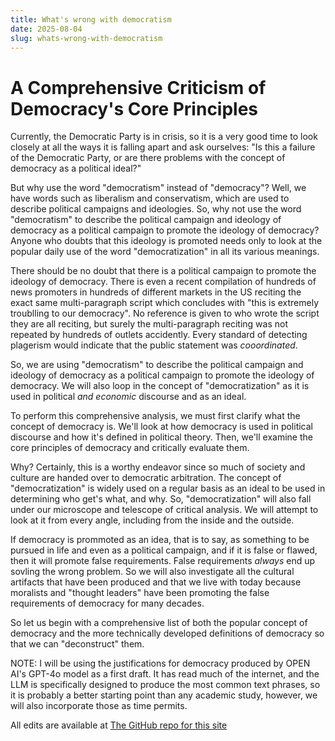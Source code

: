 ```yaml
---
title: What's wrong with democratism
date: 2025-08-04
slug: whats-wrong-with-democratism
---
```


# A Comprehensive Criticism of Democracy's Core Principles

Currently, the Democratic Party is in crisis, so it is a very good time to look closely at all the ways it is falling apart and ask ourselves: "Is this a failure of the Democratic Party, or are there problems with the concept of democracy as a political ideal?"

But why use the word "democratism" instead of "democracy"? Well, we have words such as liberalism and conservatism, which are used to describe political campaigns and ideologies. So, why not use the word "democratism" to describe the political campaign and ideology of democracy as a political campaign to promote the ideology of democracy? Anyone who doubts that this ideology is promoted needs only to look at the popular daily use of the word "democratization" in all its various meanings.

There should be no doubt that there is a political campaign to promote the ideology of democracy. There is even a recent compilation of hundreds of news promoters in hundreds of different markets in the US reciting the exact same multi-paragraph script which concludes with "this is extremely troublling to our democracy". No reference is given to who wrote the script they are all reciting, but surely the multi-paragraph reciting was not repeated by hundreds of outlets accidently. Every standard of detecting plagerism would indicate that the public statement was _cooordinated_.

So, we are using "democratism" to describe the political campaign and ideology of democracy as a political campaign to promote the ideology of democracy. We will also loop in the concept of "democratization" as it is used in political _and economic_ discourse and as an ideal.

To perform this comprehensive analysis, we must first clarify what the concept of democracy is. We'll look at how democracy is used in political discourse and how it's defined in political theory. Then, we'll examine the core principles of democracy and critically evaluate them.

Why? Certainly, this is a worthy endeavor since so much of society and culture are handed over to democratic arbitration. The concept of "democratization" is widely used on a regular basis as an ideal to be used in determining who get's what, and why. So, "democratization" will also fall under our microscope and telescope of critical analysis. We will attempt to look at it from every angle, including from the inside and the outside.

If democracy is prommoted as an idea, that is to say, as something to be pursued in life and even as a political campaign, and if it is false or flawed, then it will promote false requirements. False requirements _always_ end up sovling the wrong problem. So we will also investigate all the cultural artifacts that have been produced and that we live with today because moralists and "thought leaders" have been promoting the false requirements of democracy for many decades.

So let us begin with a comprehensive list of both the popular concept of democracy and the more technically developed definitions of democracy so that we can "deconstruct" them.

NOTE: I will be using the justifications for democracy produced by OPEN AI's GPT-4o model as a first draft. It has read much of the internet, and the LLM is specifically designed to produce the most common text phrases, so it is probably a better starting point than any academic study, however, we will also incorporate those as time permits.

All edits are available at [The GitHub repo for this site](https://github.com/integ8or/democratism)